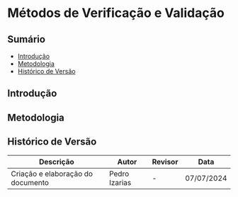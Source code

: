 # Métodos de Verificação e Validação

## Sumário

- [Introdução](#introdução)
- [Metodologia](#Metodologia)
- [Histórico de Versão](#histórico-de-versão)


## Introdução


## Metodologia




## Histórico de Versão

| Descrição                    | Autor | Revisor | Data       |
|------------------------------|-------|---------|------------|
| Criação e elaboração do documento  | Pedro Izarias | - | 07/07/2024 |
